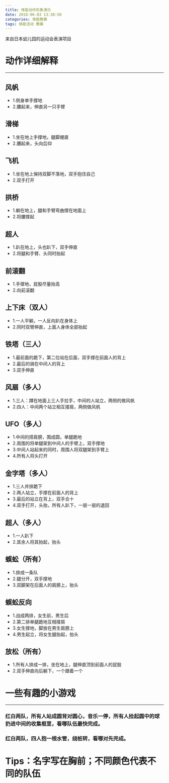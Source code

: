 ```yaml
---
title: 体能动作形象演示
date: 2018-06-03 13:38:50
categories: 体能教案
tags: 体能活动 教案
---
```

来自日本幼儿园的运动会表演项目
<!--more-->

# 动作详细解释
----------
## 风帆
- 1.侧身单手撑地 
- 2.腰起来，伸直另一只手臂

## 滑梯
- 1.坐在地上手撑地，腿脚绷直 
- 2.腰起来，头向后仰

## 飞机
- 1.坐在地上保持双脚不落地，双手抱住自己 
- 2.双手打开

## 拱桥
- 1.躺在地上，腿和手臂弯曲撑在地面上 
- 2.将腰撑起


## 超人
- 1.趴在地上，头也趴下，双手伸直 
- 2.将腿和手臂、头同时抬起


## 前滚翻
- 1.手撑地，屁股尽量抬高 
- 2.向前滚翻


## 上下床（双人）
- 1.一人平躺，一人反向趴在身体上 
- 2.同时双臂伸直，上面人身体全部抬起


## 铁塔（三人）
- 1.最前面的跪下，第二位站在后面，双手撑在前面人的背上 
- 2.最后的骑在中间人的背上 
- 3.双手伸直


## 风扇（多人）
- 1.三人：蹲在地面上三人手拉手，中间的人站立，两侧的做风帆
- 2.四人：中间两个站立相互搂肩，两侧做风帆


## UFO（多人）
- 1.中间的搭肩膀，围成圆，单腿跪地 
- 2.周围的将单腿架到中间人的手臂上，双手撑地
- 3.中间人站起来的同时，周围人将双腿架到手臂上
- 4.所有人将头打开


## 金字塔（多人）
- 1.三人并排跪下
- 2.两人站立，手撑在前面人的背上
- 3.最后的站立在背上，双手合十
- 4.双手打开，头抬，所有人趴下，一层一层的退回


## 超人（多人）
- 1.一人趴下
- 2.其余人将其抬起，抬头


## 蜈蚣（所有）
- 1.排成一条队
- 2.腿分开，双手撑地
- 3.双脚架在后面人的肩膀上，抬头


## 蜈蚣反向
- 1.战成两排，女生前，男生后
- 2.第二排单腿跪地互相搂肩
- 3.女生撑地，脚放在男生肩膀上
- 4.男生起立，将女生腿抬起，抬头


## 放松（所有）
- 1.所有人排成一排，坐在地上，腿伸直顶到前面人的屁股
- 2.双手伸直向后躺下，一个跟着一个
		
# 一些有趣的小游戏
-----------
### 红白两队，所有人站成圆背对圆心，音乐一停，所有人捡起圆中的球扔进中间的收集框里，看哪队伍最快完成。

### 红白两队，四人抱一根水管，绕桩转，看哪对先完成。

# Tips：名字写在胸前；不同颜色代表不同的队伍